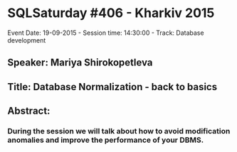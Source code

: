# SQLSaturday #406 - Kharkiv 2015
Event Date: 19-09-2015 - Session time: 14:30:00 - Track: Database development
## Speaker: Mariya Shirokopetleva
## Title: Database Normalization - back to basics
## Abstract:
### During the session we will talk about how to avoid modification anomalies and  improve the performance of your DBMS.
